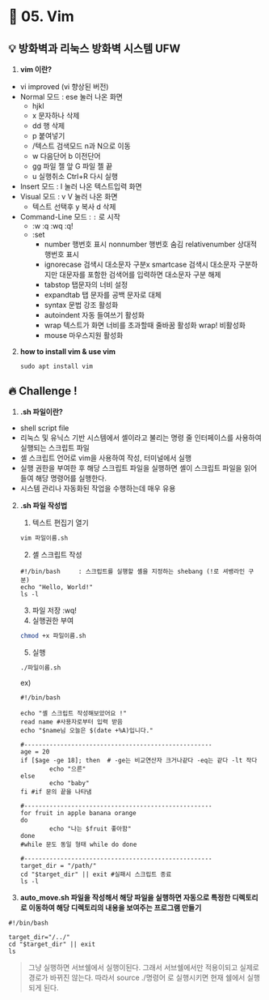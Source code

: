 # 🌈 05. Vim
## 💡 방화벽과 리눅스 방화벽 시스템 UFW
1. **vim 이란?**
- vi improved (vi 향상된 버전)
- Normal 모드 : ese 눌러 나온 화면
    - hjkl
    - x 문자하나 삭제
    - dd 행 삭제
    - p 붙여넣기
    - /텍스트 검색모드 n과 N으로 이동
    - w 다음단어 b 이전단어
    - gg 파일 젤 앞 G 파일 젤 끝
    - u 실행취소 Ctrl+R 다시 실행
- Insert 모드 : I 눌러 나온 텍스트입력 화면
- Visual 모드 : v V 눌러 나온 화면 
    - 텍스트 선택후 y 복사 d 삭제
- Command-Line 모드 : `:` 로 시작 
    - :w :q :wq :q! 
    - :set 
        - number 행번호 표시 nonnumber 행번호 숨김 relativenumber 상대적행번호 표시
        - ignorecase 검색시 대소문자 구분x smartcase 검색시 대소문자 구분하지만 대문자를 포함한 검색어를 입력하면 대소문자 구분 해제
        - tabstop 탭문자의 너비 설정
        - expandtab 탭 문자를 공백 문자로 대체
        - syntax 문법 강조 활성화
        - autoindent 자동 들여쓰기 활성화
        - wrap 텍스트가 화면 너비를 초과할때 줄바꿈 활성화 wrap! 비활성화
        - mouse 마우스지원 활성화
     
2. **how to install vim & use vim**
    ```
    sudo apt install vim
    ```
## 🔥 Challenge !

1. **.sh 파일이란?**
- shell script file
- 리눅스 및 유닉스 기반 시스템에서 셸이라고 불리는 명령 줄 인터페이스를 사용하여 실행되는 스크립트 파일
- 셸 스크립트 언어로 vim을 사용하여 작성, 터미널에서 실행
- 실행 권한을 부여한 후 해당 스크립트 파일을 실행하면 셸이 스크립트 파일을 읽어들여 해당 명령어를 실행한다.
- 시스템 관리나 자동화된 작업을 수행하는데 매우 유용

2. **.sh 파일 작성법**

    1. 텍스트 편집기 열기
    ```bash
    vim 파일이름.sh
    ```
    2. 셸 스크립트 작성
    ```shell
    #!/bin/bash     : 스크립트를 실행할 셸을 지정하는 shebang (!로 셔뱅라인 구분)
    echo "Hello, World!"    
    ls -l
    ```
    3. 파일 저장 :wq!
    4. 실행권한 부여
    ```bash
    chmod +x 파일이름.sh
    ```
    5. 실행
    ```bash
    ./파일이름.sh
    ```

    ex)
    ```shell
    #!/bin/bash

    echo "셸 스크립트 작성해보았어요 !"
    read name #사용자로부터 입력 받음
    echo "$name님 오늘은 $(date +%A)입니다."

    #----------------------------------------------------
    age = 20
    if [$age -ge 18]; then  # -ge는 비교연산자 크거나같다 -eq는 같다 -lt 작다
            echo "으른"
    else
            echo "baby"
    fi #if 문의 끝을 나타냄

    #----------------------------------------------------
    for fruit in apple banana orange
    do
            echo "나는 $fruit 좋아함"
    done
    #while 문도 동일 형태 while do done

    #----------------------------------------------------
    target_dir = "/path/"
    cd "$target_dir" || exit #실패시 스크립트 종료
    ls -l
    ```
3. **auto_move.sh 파일을 작성해서 해당 파일을 실행하면 자동으로 특정한 디렉토리로 이동하여 해당 디렉토리의 내용을 보여주는 프로그램 만들기**
```shell
#!/bin/bash

target_dir="/../"
cd "$target_dir" || exit
ls
```
> 그냥 실행하면 서브쉘에서 실행이된다. 그래서 서브쉘에서만 적용이되고 실제로 경로가 바뀌진 않는다. 따라서 source ./명령어 로 실행시키면 현재 쉘에서 실행되게 된다.
